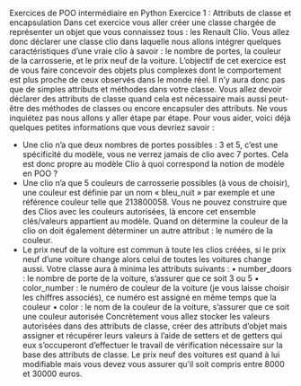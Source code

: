 Exercices de POO intermédiaire en Python
Exercice 1 : Attributs de classe et encapsulation
Dans cet exercice vous aller créer une classe chargée de représenter un objet que vous connaissez
tous : les Renault Clio.
Vous allez donc déclarer une classe clio dans laquelle nous allons intégrer quelques caractéristiques
d’une vraie clio à savoir : le nombre de portes, la couleur de la carrosserie, et le prix neuf de la
voiture.
L’objectif de cet exercice est de vous faire concevoir des objets plus complexes dont le
comportement est plus proche de ceux observés dans le monde réel. Il n’y aura donc pas que de
simples attributs et méthodes dans votre classe. Vous allez devoir déclarer des attributs de classe
quand cela est nécessaire mais aussi peut-être des méthodes de classes ou encore encapsuler des
attributs.
Ne vous inquiétez pas nous allons y aller étape par étape.
Pour vous aider, voici déjà quelques petites informations que vous devriez savoir :
- Une clio n’a que deux nombres de portes possibles : 3 et 5, c’est une spécificité du modèle, vous
ne verrez jamais de clio avec 7 portes. Cela est donc propre au modèle Clio à quoi correspond la
notion de modèle en POO ?
- Une clio n’a que 5 couleurs de carrosserie possibles (à vous de choisir), une couleur est définie par
un nom « bleu_nuit » par exemple et une référence couleur telle que 213800058. Vous ne pouvez
construire que des Clios avec les couleurs autorisées, là encore cet ensemble clés/valeurs appartient
au modèle. Quand on détermine la couleur de la clio on doit également déterminer un autre attribut :
le numéro de la couleur.
- Le prix neuf de la voiture est commun à toute les clios créées, si le prix neuf d’une voiture change
alors celui de toutes les voitures change aussi.
Votre classe aura à minima les attributs suivants :
• number_doors : le nombre de porte de la voiture, s’assurer que ce soit 3 ou 5
• color_number : le numéro de couleur de la voiture (je vous laisse choisir les chiffres
associés), ce numéro est assigné en même temps que la couleur
• color : le nom de la couleur de la voiture, s’assurer que ce soit une couleur autorisée
Concrètement vous allez stocker les valeurs autorisées dans des attributs de classe, créer des
attributs d’objet mais assigner et récupérer leurs valeurs à l’aide de setters et de getters qui eux
s’occuperont d’effectuer le travail de vérification nécessaire sur la base des attributs de classe.
Le prix neuf des voitures est quand à lui modifiable mais vous devez vous assurer qu’il soit compris
entre 8000 et 30000 euros.
